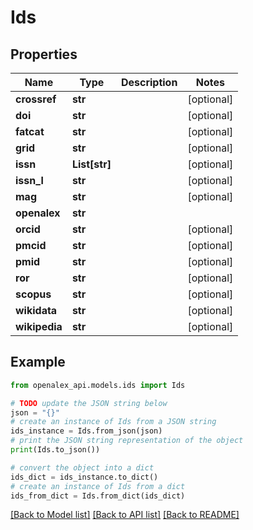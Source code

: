# Ids


## Properties

Name | Type | Description | Notes
------------ | ------------- | ------------- | -------------
**crossref** | **str** |  | [optional] 
**doi** | **str** |  | [optional] 
**fatcat** | **str** |  | [optional] 
**grid** | **str** |  | [optional] 
**issn** | **List[str]** |  | [optional] 
**issn_l** | **str** |  | [optional] 
**mag** | **str** |  | [optional] 
**openalex** | **str** |  | 
**orcid** | **str** |  | [optional] 
**pmcid** | **str** |  | [optional] 
**pmid** | **str** |  | [optional] 
**ror** | **str** |  | [optional] 
**scopus** | **str** |  | [optional] 
**wikidata** | **str** |  | [optional] 
**wikipedia** | **str** |  | [optional] 

## Example

```python
from openalex_api.models.ids import Ids

# TODO update the JSON string below
json = "{}"
# create an instance of Ids from a JSON string
ids_instance = Ids.from_json(json)
# print the JSON string representation of the object
print(Ids.to_json())

# convert the object into a dict
ids_dict = ids_instance.to_dict()
# create an instance of Ids from a dict
ids_from_dict = Ids.from_dict(ids_dict)
```
[[Back to Model list]](../README.md#documentation-for-models) [[Back to API list]](../README.md#documentation-for-api-endpoints) [[Back to README]](../README.md)


